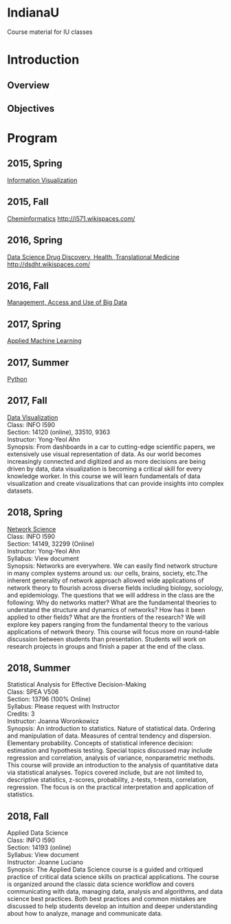 # IndianaU
Course material for IU classes

# Introduction

## Overview

## Objectives

# Program

## 2015, Spring
[Information Visualization](https://github.com/muftring/iu-infovis)

## 2015, Fall
[Cheminformatics](https://github.com/muftring/iu-cheminfo)
http://i571.wikispaces.com/

## 2016, Spring
[Data Science Drug Discovery, Health, Translational Medicine](https://github.com/muftring/iu-dsdht)
http://dsdht.wikispaces.com/

## 2016, Fall
[Management, Access and Use of Big Data](https://github.com/muftring/iu-maubd)

## 2017, Spring
[Applied Machine Learning](https://github.com/muftring/iu-ml)

## 2017, Summer
[Python](https://github.com/muftring/iu-python)

## 2017, Fall
[Data Visualization](https://github.com/muftring/iu-datavis)   
Class: INFO I590   
Section: 14120 (online), 33510, 9363   
Instructor: Yong-Yeol Ahn   
Synopsis: From dashboards in a car to cutting-edge scientific papers, we extensively use visual representation of data. As our world becomes increasingly connected and digitized and as more decisions are being driven by data, data visualization is becoming a critical skill for every knowledge worker. In this course we will learn fundamentals of data visualization and create visualizations that can provide insights into complex datasets.

## 2018, Spring
[Network Science](https://github.com/muftring/iu-netsci)   
Class: INFO I590   
Section: 14149, 32299 (Online)   
Instructor: Yong-Yeol Ahn   
Syllabus: View document   
Synopsis: Networks are everywhere. We can easily find network structure in many complex systems around us: our cells, brains, society, etc.The inherent generality of network approach allowed wide applications of network theory to flourish across diverse fields including biology, sociology, and epidemiology. The questions that we will address in the class are the following: Why do networks matter? What are the fundamental theories to understand the structure and dynamics of networks? How has it been applied to other fields? What are the frontiers of the research? We will explore key papers ranging from the fundamental theory to the various applications of network theory. This course will focus more on round-table discussion between students than presentation. Students will work on research projects in groups and finish a paper at the end of the class.

## 2018, Summer
Statistical Analysis for Effective Decision-Making   
Class: SPEA V506   
Section: 13796 (100% Online)   
Syllabus: Please request with Instructor   
Credits: 3   
Instructor: Joanna Woronkowicz   
Synopsis: An introduction to statistics. Nature of statistical data. Ordering and manipulation of data. Measures of central tendency and dispersion. Elementary probability. Concepts of statistical inference decision: estimation and hypothesis testing. Special topics discussed may include regression and correlation, analysis of variance, nonparametric methods. This course will provide an introduction to the analysis of quantitative data via statistical analyses. Topics covered include, but are not limited to, descriptive statistics, z-scores, probability, z-tests, t-tests, correlation, regression. The focus is on the practical interpretation and application of statistics.

## 2018, Fall
Applied Data Science   
Class: INFO I590   
Section: 14193 (online)   
Syllabus: View document   
Instructor: Joanne Luciano   
Synopsis: The Applied Data Science course is a guided and critiqued practice of critical data science skills on practical applications. The course is organized around the classic data science workflow and covers communicating with data, managing data, analysis and algorithms, and data science best practices. Both best practices and common mistakes are discussed to help students develop an intuition and deeper understanding about how to analyze, manage and communicate data.

